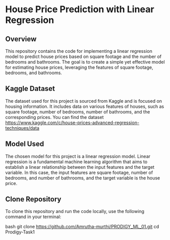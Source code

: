 # House Price Prediction with Linear Regression

## Overview
This repository contains the code for implementing a linear regression model to predict house prices based on square footage and the number of bedrooms and bathrooms. The goal is to create a simple yet effective model for estimating house prices, leveraging the features of square footage, bedrooms, and bathrooms.

## Kaggle Dataset
The dataset used for this project is sourced from Kaggle and is focused on housing information. It includes data on various features of houses, such as square footage, number of bedrooms, number of bathrooms, and the corresponding prices. You can find the dataset https://www.kaggle.com/c/house-prices-advanced-regression-techniques/data

## Model Used
The chosen model for this project is a linear regression model. Linear regression is a fundamental machine learning algorithm that aims to establish a linear relationship between the input features and the target variable. In this case, the input features are square footage, number of bedrooms, and number of bathrooms, and the target variable is the house price.

## Clone Repository
To clone this repository and run the code locally, use the following command in your terminal:

bash
git clone https://github.com/Amrutha-murthi/PRODIGY_ML_01.git
cd Prodigy-Task1


